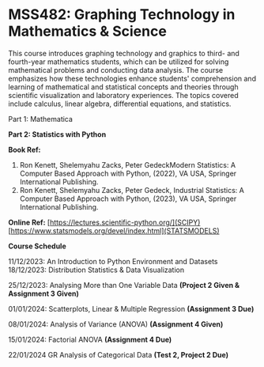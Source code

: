 # MSS482: Graphing Technology in Mathematics &amp; Science

This course introduces graphing technology and graphics to third- and fourth-year mathematics students, which can be utilized for solving mathematical problems and conducting data analysis. The course emphasizes how these technologies enhance students' comprehension and learning of mathematical and statistical concepts and theories through scientific visualization and laboratory experiences. The topics covered include calculus, linear algebra, differential equations, and statistics.

Part 1: Mathematica

**Part 2: Statistics with Python**

**Book Ref:**
1.	Ron Kenett, Shelemyahu Zacks, Peter GedeckModern Statistics: A Computer Based Approach with Python, (2022), VA USA, Springer International Publishing.
2.	Ron Kenett, Shelemyahu Zacks, Peter Gedeck, Industrial Statistics: A Computer Based Approach with Python, (2023), VA USA, Springer International Publishing.

**Online Ref:**
[https://lectures.scientific-python.org/](SCIPY)
[https://www.statsmodels.org/devel/index.html](STATSMODELS)

**Course Schedule**

11/12/2023: An Introduction to Python Environment and Datasets	
18/12/2023: Distribution Statistics & Data Visualization	

25/12/2023: Analysing More than One Variable Data	**(Project 2 Given  & Assignment 3 Given)**

01/01/2024: Scatterplots, Linear & Multiple Regression	**(Assignment 3 Due)**

08/01/2024: Analysis of Variance (ANOVA) 	**(Assignment 4 Given)**

15/01/2024: Factorial ANOVA 	**(Assignment 4 Due)**

22/01/2024	GR	Analysis of Categorical Data	**(Test 2, Project 2 Due)**





